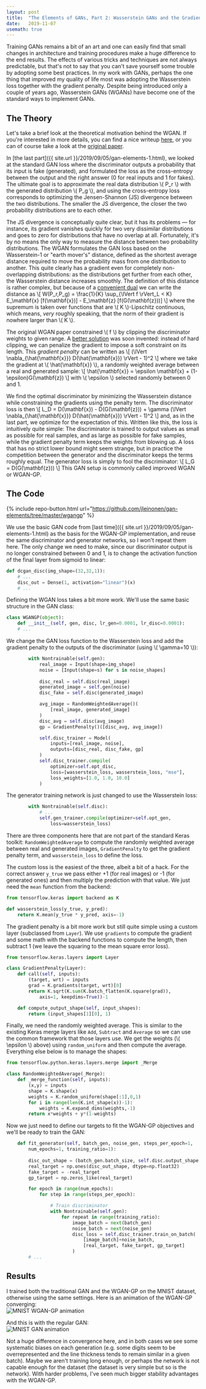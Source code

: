 ```yaml
---
layout: post
title:  "The Elements of GANs, Part 2: Wasserstein GANs and the Gradient Penalty"
date:   2019-11-07
usemath: true
---
```


Training GANs remains a bit of an art and one can easily find that small changes in architecture and training procedures make a huge difference to the end results. The effects of various tricks and techniques are not always predictable, but that's not to say that you can't save yourself some trouble by adopting some best practices. In my work with GANs, perhaps the one thing that improved my quality of life most was adopting the Wasserstein loss together with the gradient penalty. Despite being introduced only a couple of years ago, Wasserstein GANs (WGANs) have become one of the standard ways to implement GANs. 

## The Theory

Let's take a brief look at the theoretical motivation behind the WGAN. If you're interested in more details, you can find a nice writeup [here](https://lilianweng.github.io/lil-log/2017/08/20/from-GAN-to-WGAN.html#why-wasserstein-is-better-than-js-or-kl-divergence), or you can of course take a look at the [original paper](https://arxiv.org/abs/1701.07875).

In [the last part]({{ site.url }}/2019/09/05/gan-elements-1.html), we looked at the standard GAN loss where the discriminator outputs a probability that its input is fake (generated), and formulated the loss as the cross-entropy between the output and the right answer (0 for real inputs and 1 for fakes). The ultimate goal is to approximate the real data distribution \\( P_r \\) with the generated distribution \\( P_g \\), and using the cross-entropy loss corresponds to optimizing the Jensen-Shannon (JS) divergence between the two distributions. The smaller the JS divergence, the closer the two probability distributions are to each other.

The JS divergence is conceptually quite clear, but it has its problems &mdash; for instance, its gradient vanishes quickly for two very dissimilar distributions and goes to zero for distributions that have no overlap at all. Fortunately, it's by no means the only way to measure the distance between two probability distributions. The WGAN formulates the GAN loss based on the Wasserstein-1 or "earth mover's" distance, defined as the shortest average distance required to move the probability mass from one distribution to another. This quite clearly has a gradient even for completely non-overlapping distributions: as the distributions get further from each other, the Wasserstein distance increases smoothly. The definition of this distance is rather complex, but because of a [convenient dual](https://vincentherrmann.github.io/blog/wasserstein/) we can write the distance as
\\[  W(P_r,P_g) = \\frac{1}{K} \\sup_{\\lVert f \\rVert_L < K} E_\\mathbf{x} [f(\mathbf{x})] - E_\\mathbf{z} [f(G(\mathbf{z}))] \\]
where the supremum is taken over functions that are \\( K \\)-Lipschitz continuous, which means, _very_ roughly speaking, that the norm of their gradient is nowhere larger than \\( K \\).

The original WGAN paper constrained \\( f \\) by clipping the discriminator weights to given range. A [better solution](http://papers.nips.cc/paper/7159-improved-training-of-wasserstein-gans) was soon invented: instead of hard clipping, we can penalize the gradient to impose a soft constraint on its length. This _gradient penalty_ can be written as
\\[ (\\lVert \\nabla_{\\hat{\\mathbf{x}}} D(\\hat{\\mathbf{x}}) \\rVert - 1)^2 \\]
where we take the gradient at \\( \\hat{\\mathbf{x}} \\), a randomly weighted average between a real and generated sample:
\\[ \\hat{\\mathbf{x}} = \\epsilon \\mathbf{x} + (1-\\epsilon)G(\\mathbf{z}) \\]
with \\( \\epsilon \\) selected randomly between 0 and 1.

We find the optimal discriminator by minimizing the Wasserstein distance while constraining the gradients using the penalty term. The discriminator loss is then
\\[ L_D = D(\mathbf{x}) - D(G(\mathbf{z})) + \\gamma (\\lVert \\nabla_{\\hat{\\mathbf{x}}} D(\\hat{\\mathbf{x}}) \\rVert - 1)^2 \\] 
and, as in the last part, we optimize for the expectation of this. Written like this, the loss is intuitively quite simple: The discriminator is trained to output values as small as possible for real samples, and as large as possible for fake samples, while the gradient penalty term keeps the weights from blowing up. A loss that has no strict lower bound might seem strange, but in practice the competition between the generator and the discriminator keeps the terms roughly equal. The generator loss is simply to fool the discriminator:
\\[ L_G = D(G(\mathbf{z})) \\] 
This GAN setup is commonly called improved WGAN or WGAN-GP.

## The Code

{% include repo-button.html url="https://github.com/jleinonen/gan-elements/tree/master/wgangp" %}

We use the basic GAN code from [last time]({{ site.url }}/2019/09/05/gan-elements-1.html) as the basis for the WGAN-GP implementation, and reuse the same discriminator and generator networks, so I won't repeat them here. The only change we need to make, since our discriminator output is no longer constrained between 0 and 1, is to change the activation function of the final layer from sigmoid to linear:
``` python
def dcgan_disc(img_shape=(32,32,1)):
    # ...
    disc_out = Dense(1, activation="linear")(x)
    # ...
```

Defining the WGAN loss takes a bit more work. We'll use the same basic structure in the GAN class:
``` python
class WGANGP(object):
    def __init__(self, gen, disc, lr_gen=0.0001, lr_disc=0.0001):
    # ...
```
We change the GAN loss function to the Wasserstein loss and add the gradient penalty to the outputs of the discriminator (using \\( \\gamma=10 \\)):
``` python
        with Nontrainable(self.gen):
            real_image = Input(shape=img_shape)
            noise = [Input(shape=s) for s in noise_shapes]
            
            disc_real = self.disc(real_image)
            generated_image = self.gen(noise)
            disc_fake = self.disc(generated_image)

            avg_image = RandomWeightedAverage()(
                [real_image, generated_image]
            )
            disc_avg = self.disc(avg_image)
            gp = GradientPenalty()([disc_avg, avg_image])

            self.disc_trainer = Model(
                inputs=[real_image, noise],
                outputs=[disc_real, disc_fake, gp]
            )
            self.disc_trainer.compile(
                optimizer=self.opt_disc,
                loss=[wasserstein_loss, wasserstein_loss, "mse"],
                loss_weights=[1.0, 1.0, 10.0]
            )
```

The generator training network is just changed to use the Wasserstein loss:
``` python
        with Nontrainable(self.disc):
            # ...
            self.gen_trainer.compile(optimizer=self.opt_gen,
                loss=wasserstein_loss)
```

There are three components here that are not part of the standard Keras toolkit: `RandomWeightedAverage` to compute the randomly weighted average between real and generated images, `GradientPenalty` to get the gradient penalty term, and `wasserstein_loss` to define the loss.

The custom loss is the easiest of the three, albeit a bit of a hack. For the correct answer `y_true` we pass either +1 (for real images) or -1 (for generated ones) and then multiply the prediction with that value. We just need the `mean` function from the backend:
```python
from tensorflow.keras import backend as K

def wasserstein_loss(y_true, y_pred):
    return K.mean(y_true * y_pred, axis=-1)
```

The gradient penalty is a bit more work but still quite simple using a custom layer (subclassed from `Layer`). We use `gradients` to compute the gradient and some math with the backend functions to compute the length, then subtract 1 (we leave the squaring to the mean square error loss).
```python
from tensorflow.keras.layers import Layer

class GradientPenalty(Layer):
    def call(self, inputs):
        (target, wrt) = inputs
        grad = K.gradients(target, wrt)[0]
        return K.sqrt(K.sum(K.batch_flatten(K.square(grad)),
            axis=1, keepdims=True))-1

    def compute_output_shape(self, input_shapes):
        return (input_shapes[1][0], 1)
```

Finally, we need the randomly weighted average. This is similar to the existing Keras merge layers like `Add`, `Subtract` and `Average` so we can use the common framework that those layers use. We get the weights (\\( \\epsilon \\) above) using `random_uniform` and then compute the average. Everything else below is to manage the shapes:
```python
from tensorflow.python.keras.layers.merge import _Merge

class RandomWeightedAverage(_Merge):
    def _merge_function(self, inputs):
        (x,y) = inputs
        shape = K.shape(x)
        weights = K.random_uniform(shape[:1],0,1)
        for i in range(len(K.int_shape(x))-1):
            weights = K.expand_dims(weights,-1)
        return x*weights + y*(1-weights)
```

Now we just need to define our targets to fit the WGAN-GP objectives and we'll be ready to train the GAN:
```python
    def fit_generator(self, batch_gen, noise_gen, steps_per_epoch=1,
        num_epochs=1, training_ratio=1):
        
        disc_out_shape = (batch_gen.batch_size, self.disc.output_shape[1])
        real_target = np.ones(disc_out_shape, dtype=np.float32)
        fake_target = -real_target
        gp_target = np.zeros_like(real_target)

        for epoch in range(num_epochs):
            for step in range(steps_per_epoch):

                # Train discriminator
                with Nontrainable(self.gen):
                    for repeat in range(training_ratio):
                        image_batch = next(batch_gen)
                        noise_batch = next(noise_gen)
                        disc_loss = self.disc_trainer.train_on_batch(
                            [image_batch]+noise_batch,
                            [real_target, fake_target, gp_target]
                        )
        # ...
```

## Results

I trained both the traditional GAN and the WGAN-GP on the MNIST dataset, otherwise using the same settings. Here is an animation of the WGAN-GP converging:  
![MNIST WGAN-GP animation]({{site.url}}/assets/img/wgan_samples-ganelem2.gif)

And this is with the regular GAN:  
![MNIST GAN animation]({{site.url}}/assets/img/gan_samples-ganelem2.gif)

Not a huge difference in convergence here, and in both cases we see some systematic biases on each generation (e.g. some digits seem to be overrepresented and the line thickness tends to remain similar in a given batch). Maybe we aren't training long enough, or perhaps the network is not capable enough for the dataset (the dataset is very simple but so is the network). With harder problems, I've seen much bigger stability advantages with the WGAN-GP.
